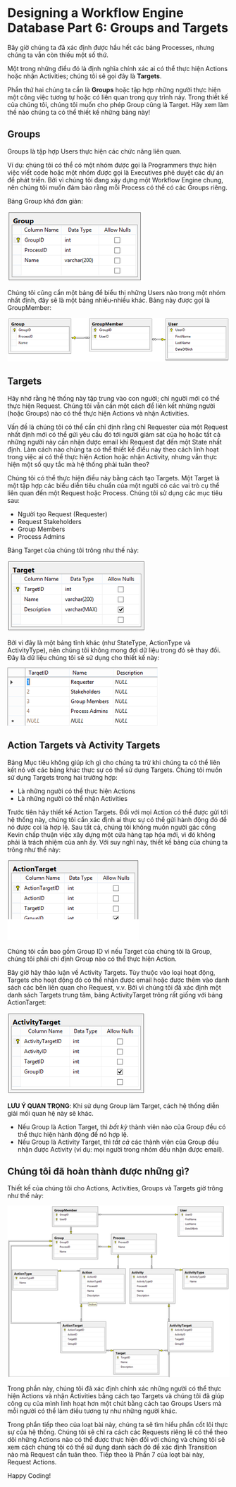 # Designing a Workflow Engine Database Part 6: Groups and Targets

Bây giờ chúng ta đã xác định được hầu hết các bảng Processes, nhưng chúng ta vẫn còn thiếu một số thứ.

Một trong những điều đó là định nghĩa chính xác ai có thể thực hiện Actions hoặc nhận Activities; chúng tôi sẽ gọi đây là **Targets**.

Phần thứ hai chúng ta cần là **Groups** hoặc tập hợp những người thực hiện một công việc tương tự hoặc có liên quan trong quy trình này. Trong thiết kế của chúng tôi, chúng tôi muốn cho phép Group cũng là Target. Hãy xem làm thế nào chúng ta có thể thiết kế những bảng này!

## Groups

Groups là tập hợp Users thực hiện các chức năng liên quan.

Ví dụ: chúng tôi có thể có một nhóm được gọi là Programmers thực hiện việc viết code hoặc một nhóm được gọi là Executives phê duyệt các dự án để phát triển. Bởi vì chúng tôi đang xây dựng một Workflow Engine chung, nên chúng tôi muốn đảm bảo rằng mỗi Process có thể có các Groups riêng.

Bảng Group khá đơn giản:

![Alt text](./images/image-27.png)

Chúng tôi cũng cần một bảng để biểu thị những Users nào trong một nhóm nhất định, đây sẽ là một bảng nhiều-nhiều khác. Bảng này được gọi là GroupMember:

![Alt text](./images/image-28.png)

## Targets

Hãy nhớ rằng hệ thống này tập trung vào con người; chỉ người mới có thể thực hiện Request. Chúng tôi vẫn cần một cách để liên kết những người (hoặc Groups) nào có thể thực hiện Actions và nhận Activities.

Vấn đề là chúng tôi có thể cần chỉ định rằng chỉ Requester của một Request nhất định mới có thể gửi yêu cầu đó tới người giám sát của họ hoặc tất cả những người này cần nhận được email khi Request đạt đến một State nhất định. Làm cách nào chúng ta có thể thiết kế điều này theo cách linh hoạt trong việc ai có thể thực hiện Action hoặc nhận Activity, nhưng vẫn thực hiện một số quy tắc mà hệ thống phải tuân theo?

Chúng tôi có thể thực hiện điều này bằng cách tạo Targets. Một Target là một tập hợp các biểu diễn tiêu chuẩn của một người có các vai trò cụ thể liên quan đến một Request hoặc Process. Chúng tôi sử dụng các mục tiêu sau:

- Người tạo Request (Requester)
- Request Stakeholders
- Group Members
- Process Admins

Bảng Target của chúng tôi trông như thế này:

![Alt text](./images/image-29.png)

Bởi vì đây là một bảng tĩnh khác (như StateType, ActionType và ActivityType), nên chúng tôi không mong đợi dữ liệu trong đó sẽ thay đổi. Đây là dữ liệu chúng tôi sẽ sử dụng cho thiết kế này:

![Alt text](./images/image-30.png)

## Action Targets và Activity Targets

Bảng Mục tiêu không giúp ích gì cho chúng ta trừ khi chúng ta có thể liên kết nó với các bảng khác thực sự có thể sử dụng Targets. Chúng tôi muốn sử dụng Targets trong hai trường hợp:

- Là những người có thể thực hiện Actions
- Là những người có thể nhận Activities

Trước tiên hãy thiết kế Action Targets. Đối với mọi Action có thể được gửi tới hệ thống này, chúng tôi cần xác định ai thực sự có thể gửi hành động đó để nó được coi là hợp lệ. Sau tất cả, chúng tôi không muốn người gác cổng Kevin chấp thuận việc xây dựng một cửa hàng tạp hóa mới, vì đó không phải là trách nhiệm của anh ấy. Với suy nghĩ này, thiết kế bảng của chúng ta trông như thế này:

![Alt text](./images/image-31.png)

Chúng tôi cần bao gồm Group ID vì nếu Target của chúng tôi là Group, chúng tôi phải chỉ định Group nào có thể thực hiện Action.

Bây giờ hãy thảo luận về Activity Targets. Tùy thuộc vào loại hoạt động, Targets cho hoạt động đó có thể nhận được email hoặc được thêm vào danh sách các bên liên quan cho Request, v.v. Bởi vì chúng tôi đã xác định một danh sách Targets trung tâm, bảng ActivityTarget trông rất giống với bảng ActionTarget:

![Alt text](./images/image-32.png)

**LƯU Ý QUAN TRỌNG**: Khi sử dụng Group làm Target, cách hệ thống diễn giải mối quan hệ này sẽ khác.

- Nếu Group là Action Target, thì _bất kỳ_ thành viên nào của Group đều có thể thực hiện hành động để nó hợp lệ.
- Nếu Group là Activity Target, thì _tất cả_ các thành viên của Group đều nhận được Activity (ví dụ: mọi người trong nhóm đều nhận được email).

## Chúng tôi đã hoàn thành được những gì?

Thiết kế của chúng tôi cho Actions, Activities, Groups và Targets giờ trông như thế này:

![Alt text](./images/image-33.png)

Trong phần này, chúng tôi đã xác định chính xác những người có thể thực hiện Actions và nhận Activities bằng cách tạo Targets và chúng tôi đã giúp công cụ của mình linh hoạt hơn một chút bằng cách tạo Groups Users mà mỗi người có thể làm điều tương tự như những người khác.

Trong phần tiếp theo của loạt bài này, chúng ta sẽ tìm hiểu phần cốt lõi thực sự của hệ thống. Chúng tôi sẽ chỉ ra cách các Requests riêng lẻ có thể theo dõi những Actions nào có thể được thực hiện đối với chúng và chúng tôi sẽ xem cách chúng tôi có thể sử dụng danh sách đó để xác định Transition nào mà Request cần tuân theo. Tiếp theo là Phần 7 của loạt bài này, Request Actions.

Happy Coding!
